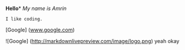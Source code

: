 **Hello***
*My name is Amrin*

```
I like coding.
```
[Google] (www.google.com)

![Google] (http://markdownlivepreview.com/image/logo.png)
yeah okay